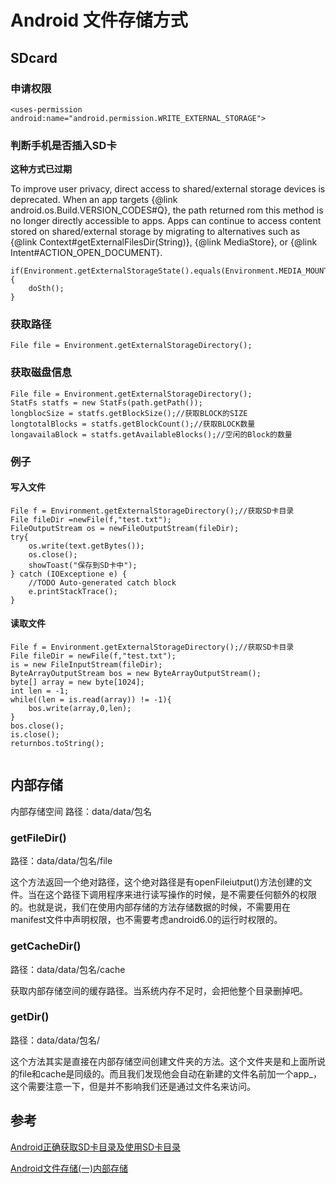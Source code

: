 # Android 文件存储方式
 


## SDcard

### 申请权限
`````
<uses-permission android:name="android.permission.WRITE_EXTERNAL_STORAGE">
`````

### 判断手机是否插入SD卡
**这种方式已过期**

To improve user privacy, direct access to shared/external storage devices is deprecated. When an app targets {@link android.os.Build.VERSION_CODES#Q}, the path returned rom this method is no longer directly accessible to apps. Apps can continue to access content stored on shared/external storage by migrating to alternatives such as {@link Context#getExternalFilesDir(String)}, {@link MediaStore}, or {@link Intent#ACTION_OPEN_DOCUMENT}.
`````
if(Environment.getExternalStorageState().equals(Environment.MEDIA_MOUNTED)){
    doSth();
}
`````

### 获取路径
`````
File file = Environment.getExternalStorageDirectory();
`````
### 获取磁盘信息

`````
File file = Environment.getExternalStorageDirectory();
StatFs statfs = new StatFs(path.getPath());
longblocSize = statfs.getBlockSize();//获取BLOCK的SIZE
longtotalBlocks = statfs.getBlockCount();//获取BLOCK数量
longavailaBlock = statfs.getAvailableBlocks();//空闲的Block的数量
`````


### 例子
#### 写入文件
`````
File f = Environment.getExternalStorageDirectory();//获取SD卡目录
File fileDir =newFile(f,"test.txt");
FileOutputStream os = newFileOutputStream(fileDir);
try{
    os.write(text.getBytes()); 
    os.close();
    showToast("保存到SD卡中");
} catch (IOExceptione e) {
    //TODO Auto-generated catch block
    e.printStackTrace();
}
`````
#### 读取文件
`````
File f = Environment.getExternalStorageDirectory();//获取SD卡目录
File fileDir = newFile(f,"test.txt");
is = new FileInputStream(fileDir);
ByteArrayOutputStream bos = new ByteArrayOutputStream();
byte[] array = new byte[1024];
int len = -1;
while((len = is.read(array)) != -1){
    bos.write(array,0,len);
}
bos.close();
is.close();
returnbos.toString();
 
`````
## 内部存储

内部存储空间 路径：data/data/包名

### getFileDir()

路径：data/data/包名/file

这个方法返回一个绝对路径，这个绝对路径是有openFileiutput()方法创建的文件。当在这个路径下调用程序来进行读写操作的时候，是不需要任何额外的权限的。也就是说，我们在使用内部存储的方法存储数据的时候，不需要用在manifest文件中声明权限，也不需要考虑android6.0的运行时权限的。 

### getCacheDir()

路径：data/data/包名/cache

获取内部存储空间的缓存路径。当系统内存不足时，会把他整个目录删掉吧。 

### getDir()

路径：data/data/包名/

这个方法其实是直接在内部存储空间创建文件夹的方法。这个文件夹是和上面所说的file和cache是同级的。而且我们发现他会自动在新建的文件名前加一个app_，这个需要注意一下，但是并不影响我们还是通过文件名来访问。
 

## 参考
[Android正确获取SD卡目录及使用SD卡目录](https://www.jianshu.com/p/d2cd9b19eff4)

[Android文件存储(一)内部存储](https://blog.csdn.net/xy4_android/article/details/80985890)
